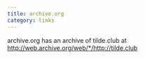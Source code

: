 ```yaml
---
title: archive.org
category: links
---
```


archive.org has an archive of tilde.club at http://web.archive.org/web/*/http://tilde.club                                      
